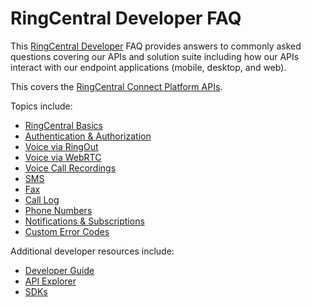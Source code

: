 # RingCentral Developer FAQ

This [RingCentral Developer](https://developers.ringcentral.com) FAQ provides answers to commonly asked questions covering our APIs and solution suite including how our APIs interact with our endpoint applications (mobile, desktop, and web).

This covers the [RingCentral Connect Platform APIs](https://developers.ringcentral.com).

Topics include:

* [RingCentral Basics](basics.md)
* [Authentication & Authorization](oauth.md)
* [Voice via RingOut](voice_ringout.md)
* [Voice via WebRTC](voice_webrtc.md)
* [Voice Call Recordings](voice_recording.md)
* [SMS](sms.md)
* [Fax](fax.md)
* [Call Log](call_log.md)
* [Phone Numbers](phone_numbers.md)
* [Notifications & Subscriptions](notifications_subscriptions.md)
* [Custom Error Codes](errors.md)

Additional developer resources include:

* [Developer Guide](https://developer.ringcentral.com/api-docs/)
* [API Explorer](https://developer.ringcentral.com/api-explorer/)
* [SDKs](https://developer.ringcentral.com/library/sdks.html)

